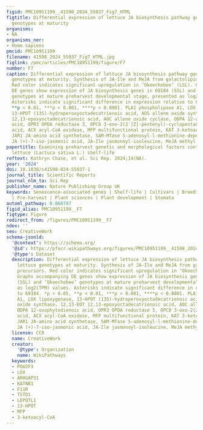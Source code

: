 ```yaml
---
figid: PMC10951199__41598_2024_55037_Fig7_HTML
figtitle: Differential expression of lettuce JA biosynthesis pathway genes in lettuce
  genotypes at maturity
organisms:
- NA
organisms_ner:
- Homo sapiens
pmcid: PMC10951199
filename: 41598_2024_55037_Fig7_HTML.jpg
figlink: /pmc/articles/PMC10951199/figure/F7
number: F7
caption: Differential expression of lettuce JA biosynthesis pathway genes in lettuce
  genotypes at maturity. Synthesis of JA-Ile and MeJA from galactolipid precursors.
  Red color indicates significant upregulation in ‘Okeechobee’ (LSL). Graphs accompanying
  DE genes show expression of JA biosynthesis genes in 60184 (SSL) and ‘Okeechobee’
  genotypes at mature preharvest developmental stage, presented as log2(TPM) values.
  Asterisks indicate significant difference in expression relative to 60184. *p < 0.05,
  **p < 0.01, ***p < 0.001, ****p < 0.0001. PLA1 phospholipase A1, LOX lipoxygenase,
  13-HPOT (13S)-hydroperoxyoctadecatrienoic acid, AOS allene oxide synthase, 12,13-EOT
  12,13-epoxyoctadecatrienoic acid, AOC allene oxide cyclase, ODPA 12-oxophytodienoic
  acid, OPR3 OPDA reductase 3, OPC8 3-oxo-2(2′[Z]-pentenyl)-cyclopentane-1-octanoic
  acid, ACX acyl-CoA oxidase, MFP multifunctional protein, KAT 3-ketoacyl-CoA thiolase,
  JAR1 JA-amino acid synthetase, SAM-MTase S-adenosyl-l-methionine-dependent methyltransferase,
  JA (+)-7-iso-jasmonic acid, JA-Ile jasmonoyl-isoleucine, MeJA methyl jasmonate
papertitle: Examining preharvest genetic and morphological factors contributing to
  lettuce (Lactuca sativa L.) shelf-life
reftext: Kathryn Chase, et al. Sci Rep. 2024;14(NA).
year: '2024'
doi: 10.1038/s41598-024-55037-1
journal_title: Scientific Reports
journal_nlm_ta: Sci Rep
publisher_name: Nature Publishing Group UK
keywords: Senescence-associated genes | Shelf-life | Cultivars | Breeding | Postharvest
  | Pre-harvest | Plant sciences | Plant development | Stomata
automl_pathway: 0.860797
figid_alias: PMC10951199__F7
figtype: Figure
redirect_from: /figures/PMC10951199__F7
ndex: ''
seo: CreativeWork
schema-jsonld:
  '@context': https://schema.org/
  '@id': https://pfocr.wikipathways.org/figures/PMC10951199__41598_2024_55037_Fig7_HTML.html
  '@type': Dataset
  description: Differential expression of lettuce JA biosynthesis pathway genes in
    lettuce genotypes at maturity. Synthesis of JA-Ile and MeJA from galactolipid
    precursors. Red color indicates significant upregulation in ‘Okeechobee’ (LSL).
    Graphs accompanying DE genes show expression of JA biosynthesis genes in 60184
    (SSL) and ‘Okeechobee’ genotypes at mature preharvest developmental stage, presented
    as log2(TPM) values. Asterisks indicate significant difference in expression relative
    to 60184. *p < 0.05, **p < 0.01, ***p < 0.001, ****p < 0.0001. PLA1 phospholipase
    A1, LOX lipoxygenase, 13-HPOT (13S)-hydroperoxyoctadecatrienoic acid, AOS allene
    oxide synthase, 12,13-EOT 12,13-epoxyoctadecatrienoic acid, AOC allene oxide cyclase,
    ODPA 12-oxophytodienoic acid, OPR3 OPDA reductase 3, OPC8 3-oxo-2(2′[Z]-pentenyl)-cyclopentane-1-octanoic
    acid, ACX acyl-CoA oxidase, MFP multifunctional protein, KAT 3-ketoacyl-CoA thiolase,
    JAR1 JA-amino acid synthetase, SAM-MTase S-adenosyl-l-methionine-dependent methyltransferase,
    JA (+)-7-iso-jasmonic acid, JA-Ile jasmonoyl-isoleucine, MeJA methyl jasmonate
  license: CC0
  name: CreativeWork
  creator:
    '@type': Organization
    name: WikiPathways
  keywords:
  - POU2F3
  - LOX
  - ARHGAP31
  - KATNB1
  - F11R
  - TSTD1
  - LEPQTL1
  - 13-HPOT
  - MFP
  - 3-ketoacyl-CoA
---
```

